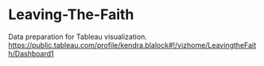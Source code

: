 # Leaving-The-Faith

Data preparation for Tableau visualization. 
https://public.tableau.com/profile/kendra.blalock#!/vizhome/LeavingtheFaith/Dashboard1
